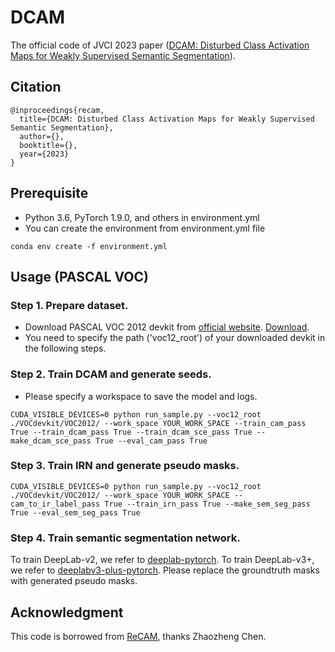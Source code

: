 # DCAM
The official code of JVCI 2023 paper ([DCAM: Disturbed Class Activation Maps for Weakly Supervised Semantic Segmentation](https:)).

## Citation
```
@inproceedings{recam,
  title={DCAM: Disturbed Class Activation Maps for Weakly Supervised Semantic Segmentation},
  author={},
  booktitle={},
  year={2023}
}
```

## Prerequisite
- Python 3.6, PyTorch 1.9.0, and others in environment.yml
- You can create the environment from environment.yml file
```
conda env create -f environment.yml
```
## Usage (PASCAL VOC)
### Step 1. Prepare dataset.
- Download PASCAL VOC 2012 devkit from [official website](http://host.robots.ox.ac.uk/pascal/VOC/voc2012/#devkit). [Download](http://host.robots.ox.ac.uk/pascal/VOC/voc2012/VOCtrainval_11-May-2012.tar). 
- You need to specify the path ('voc12_root') of your downloaded devkit in the following steps.
### Step 2. Train DCAM and generate seeds.
- Please specify a workspace to save the model and logs.
```
CUDA_VISIBLE_DEVICES=0 python run_sample.py --voc12_root ./VOCdevkit/VOC2012/ --work_space YOUR_WORK_SPACE --train_cam_pass True --train_dcam_pass True --train_dcam_sce_pass True --make_dcam_sce_pass True --eval_cam_pass True 
```
### Step 3. Train IRN and generate pseudo masks.
```
CUDA_VISIBLE_DEVICES=0 python run_sample.py --voc12_root ./VOCdevkit/VOC2012/ --work_space YOUR_WORK_SPACE --cam_to_ir_label_pass True --train_irn_pass True --make_sem_seg_pass True --eval_sem_seg_pass True 
```
### Step 4. Train semantic segmentation network.
To train DeepLab-v2, we refer to [deeplab-pytorch](https://github.com/kazuto1011/deeplab-pytorch). 
To train DeepLab-v3+, we refer to [deeplabv3-plus-pytorch](https://github.com/bubbliiiing/deeplabv3-plus-pytorch). 
Please replace the groundtruth masks with generated pseudo masks.

## Acknowledgment
This code is borrowed from [ReCAM](https://github.com/zhaozhengChen/ReCAM), thanks Zhaozheng Chen.
